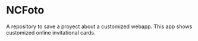 # NCFoto
A repository to save a proyect about a customized webapp. This app shows customized online invitational cards. 

